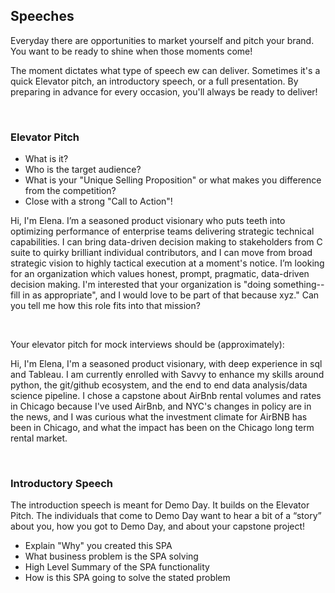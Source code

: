 ## **Speeches**

Everyday there are opportunities to market yourself and pitch your brand. You want to be ready to shine when those moments come!

The moment dictates what type of speech ew can deliver. Sometimes it's a quick Elevator pitch, an introductory speech, or a full presentation. By preparing in advance for every occasion, you'll always be ready to deliver!

<br>

### Elevator Pitch

- What is it?
- Who is the target audience?
- What is your "Unique Selling Proposition" or what makes you difference from the competition?
- Close with a strong "Call to Action"!

Hi, I'm Elena.  I’m a seasoned product visionary who puts teeth into optimizing performance of enterprise teams delivering strategic technical capabilities. I can bring data-driven decision making to stakeholders from C suite to quirky brilliant individual contributors, and I can move from broad strategic vision to highly tactical execution at a moment's notice.  I’m looking for an organization which values honest, prompt, pragmatic, data-driven decision making.  I'm interested that your organization is "doing something--fill in as appropriate", and I would love to be part of that because xyz."  Can you tell me how this role fits into that mission?

<br>

Your elevator pitch for mock interviews should be (approximately):

Hi, I'm Elena, I'm a seasoned product visionary, with deep experience in sql and Tableau.
I am currently enrolled with Savvy to enhance my skills around python, the git/github ecosystem, 
and the end to end data analysis/data science pipeline.
I chose a capstone about AirBnb rental volumes and rates in Chicago because I've used AirBnb, and NYC's changes in policy are in the news, and I was curious what the investment climate for AirBNB has been in Chicago, and what the impact has been on the Chicago long term rental market.

<br>

### Introductory Speech

The introduction speech is meant for Demo Day. It builds on the Elevator Pitch. The individuals that come to Demo Day want to hear a bit of a “story” about you, how you got to Demo Day, and about your capstone project!

- Explain "Why" you created this SPA
- What business problem is the SPA solving
- High Level Summary of the SPA functionality
- How is this SPA going to solve the stated problem
